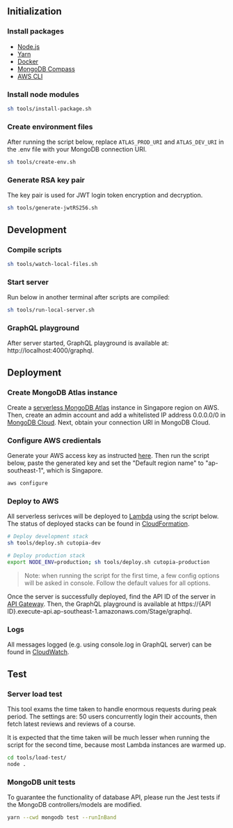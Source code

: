 ## Initialization
### Install packages
- [Node.js](https://nodejs.org/en/)
- [Yarn](https://classic.yarnpkg.com/lang/en/docs/install/#debian-stable)
- [Docker](https://www.docker.com/)
- [MongoDB Compass](https://www.mongodb.com/products/compass)
- [AWS CLI](https://docs.aws.amazon.com/cli/latest/userguide/getting-started-install.html)

### Install node modules
```sh
sh tools/install-package.sh
```

### Create environment files
After running the script below, replace `ATLAS_PROD_URI` and `ATLAS_DEV_URI` in the .env file with your MongoDB connection URI.

```sh
sh tools/create-env.sh
```

### Generate RSA key pair
The key pair is used for JWT login token encryption and decryption.
```sh
sh tools/generate-jwtRS256.sh
```

## Development
### Compile scripts
```sh
sh tools/watch-local-files.sh
```
### Start server
Run below in another terminal after scripts are compiled:
```sh
sh tools/run-local-server.sh
```

### GraphQL playground
After server started, GraphQL playground is available at: http://localhost:4000/graphql.

## Deployment

### Create MongoDB Atlas instance
Create a [serverless MongoDB Atlas](https://www.mongodb.com/pricing) instance in Singapore region on AWS. Then, create an admin account and add a whitelisted IP address 0.0.0.0/0 in [MongoDB Cloud](https://cloud.mongodb.com/). Next, obtain your connection URI in MongoDB Cloud.

### Configure AWS credientals
Generate your AWS access key as instructed [here](https://docs.aws.amazon.com/general/latest/gr/aws-sec-cred-types.html#access-keys-and-secret-access-keys). Then run the script below, paste the generated key and set the "Default region name" to "ap-southeast-1", which is Singapore.

```sh
aws configure
```

### Deploy to AWS
All serverless serivces will be deployed to [Lambda](https://aws.amazon.com/lambda/) using the script below. The status of deployed stacks can be found in [CloudFormation](https://aws.amazon.com/cloudformation/).

```sh
# Deploy development stack
sh tools/deploy.sh cutopia-dev

# Deploy production stack
export NODE_ENV=production; sh tools/deploy.sh cutopia-production
```

> Note: when running the script for the first time, a few config options will be asked in console. Follow the default values for all options.

Once the server is successfully deployed, find the API ID of the server in [API Gateway](https://aws.amazon.com/api-gateway/). Then, the GraphQL playground is available at https://{API ID}.execute-api.ap-southeast-1.amazonaws.com/Stage/graphql.

### Logs
All messages logged (e.g. using console.log in GraphQL server) can be found in [CloudWatch](https://aws.amazon.com/cloudwatch/).

## Test
### Server load test
This tool exams the time taken to handle enormous requests during peak period. The settings are: 50 users concurrently login their accounts, then fetch latest reviews and reviews of a course.

It is expected that the time taken will be much lesser when running the script for the second time, because most Lambda instances are warmed up.

```sh
cd tools/load-test/
node .
```

### MongoDB unit tests
To guarantee the functionality of database API, please run the Jest tests if the MongoDB controllers/models are modified.

```sh
yarn --cwd mongodb test --runInBand
```
